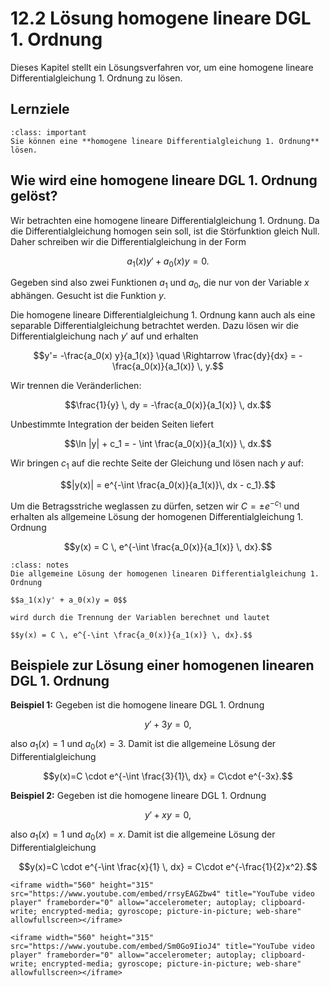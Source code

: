 # 12.2 Lösung homogene lineare DGL 1. Ordnung

Dieses Kapitel stellt ein Lösungsverfahren vor, um eine homogene lineare
Differentialgleichung 1. Ordnung zu lösen.


## Lernziele

```{admonition} Lernziel
:class: important
Sie können eine **homogene lineare Differentialgleichung 1. Ordnung** lösen.
```


## Wie wird eine homogene lineare DGL 1. Ordnung gelöst?

Wir betrachten eine homogene lineare Differentialgleichung 1. Ordnung. Da die
Differentialgleichung homogen sein soll, ist die Störfunktion gleich Null. Daher
schreiben wir die Differentialgleichung in der Form

$$a_1(x)y' + a_0(x)y = 0.$$

Gegeben sind also zwei Funktionen $a_1$ und $a_0$, die nur von der Variable $x$
abhängen. Gesucht ist die Funktion $y$.

Die homogene lineare Differentialgleichung 1. Ordnung kann auch als eine
separable Differentialgleichung betrachtet werden. Dazu lösen wir die
Differentialgleichung nach $y'$ auf und erhalten

$$y'= -\frac{a_0(x) y}{a_1(x)} \quad 
\Rightarrow \frac{dy}{dx} = -\frac{a_0(x)}{a_1(x)} \, y.$$

Wir trennen die Veränderlichen:

$$\frac{1}{y} \, dy = -\frac{a_0(x)}{a_1(x)} \, dx.$$

Unbestimmte Integration der beiden Seiten liefert

$$\ln |y| + c_1 = - \int \frac{a_0(x)}{a_1(x)} \, dx.$$

Wir bringen $c_1$ auf die rechte Seite der Gleichung und lösen nach $y$ auf:

$$|y(x)| = e^{-\int \frac{a_0(x)}{a_1(x)}\, dx - c_1}.$$

Um die Betragsstriche weglassen zu dürfen, setzen wir $C = \pm e^{-c_1}$
und erhalten als allgemeine Lösung der homogenen Differentialgleichung 1.
Ordnung

$$y(x) = C \, e^{-\int \frac{a_0(x)}{a_1(x)} \, dx}.$$

```{admonition} Wie wird die homogene lineare DGL 1. Ordnung gelöst?
:class: notes
Die allgemeine Lösung der homogenen linearen Differentialgleichung 1. Ordnung

$$a_1(x)y' + a_0(x)y = 0$$

wird durch die Trennung der Variablen berechnet und lautet

$$y(x) = C \, e^{-\int \frac{a_0(x)}{a_1(x)} \, dx}.$$
```


## Beispiele zur Lösung einer homogenen linearen DGL 1. Ordnung

**Beispiel 1:** Gegeben ist die homogene lineare DGL 1. Ordnung 

$$y'+3y=0,$$

also $a_1(x)=1$ und $a_0(x)=3$. Damit ist die allgemeine Lösung der
Differentialgleichung

$$y(x)=C \cdot e^{-\int \frac{3}{1}\, dx} = C\cdot e^{-3x}.$$

**Beispiel 2:** Gegeben ist die homogene lineare DGL 1. Ordnung

$$y'+xy=0,$$

also $a_1(x)=1$ und $a_0(x)=x$. Damit ist die allgemeine Lösung der
Differentialgleichung

$$y(x)=C \cdot e^{-\int \frac{x}{1} \, dx} = C\cdot e^{-\frac{1}{2}x^2}.$$

```{dropdown} Video zu "DGL 1. Ordnung | Typ 1: linear-homogen" von Lernkompass
<iframe width="560" height="315" src="https://www.youtube.com/embed/rrsyEAGZbw4" title="YouTube video player" frameborder="0" allow="accelerometer; autoplay; clipboard-write; encrypted-media; gyroscope; picture-in-picture; web-share" allowfullscreen></iframe>
```

```{dropdown} Video zu "Differentialgleichung lösen – DGL 1. Ordnung, homogen" von Mathematrick
<iframe width="560" height="315" src="https://www.youtube.com/embed/Sm0Go9IioJ4" title="YouTube video player" frameborder="0" allow="accelerometer; autoplay; clipboard-write; encrypted-media; gyroscope; picture-in-picture; web-share" allowfullscreen></iframe>

